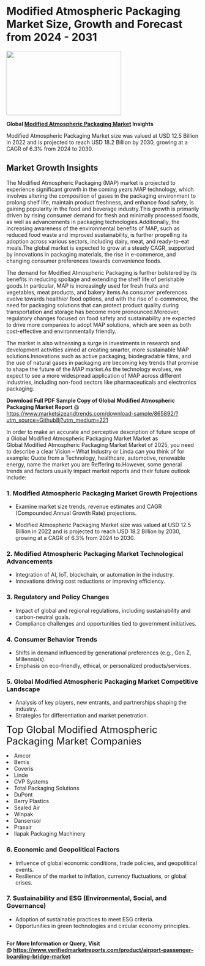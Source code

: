 <H1>Modified Atmospheric Packaging Market Size, Growth and Forecast from 2024 - 2031</H1><img class="aligncenter size-medium wp-image-584254" src="https://thirdeyenews.in/wp-content/uploads/2024/09/Global-Market-Research-300x168.jpeg" alt="" width="300" height="168" /><p><strong>Global&nbsp;<a href="https://www.marketsizeandtrends.com/download-sample/865892/?utm_source=Github8j?utm_medium=221">Modified Atmospheric Packaging Market</a> Insights</strong></p><p>Modified Atmospheric Packaging Market size was valued at USD 12.5 Billion in 2022 and is projected to reach USD 18.2 Billion by 2030, growing at a CAGR of 6.3% from 2024 to 2030.</p><p><h2>Market Growth Insights</h2> The Modified Atmospheric Packaging (MAP) market is projected to experience significant growth in the coming years.MAP technology, which involves altering the composition of gases in the packaging environment to prolong shelf life, maintain product freshness, and enhance food safety, is gaining popularity in the food and beverage industry.This growth is primarily driven by rising consumer demand for fresh and minimally processed foods, as well as advancements in packaging technologies.Additionally, the increasing awareness of the environmental benefits of MAP, such as reduced food waste and improved sustainability, is further propelling its adoption across various sectors, including dairy, meat, and ready-to-eat meals.The global market is expected to grow at a steady CAGR, supported by innovations in packaging materials, the rise in e-commerce, and changing consumer preferences towards convenience foods. <p>The demand for Modified Atmospheric Packaging is further bolstered by its benefits in reducing spoilage and extending the shelf life of perishable goods.In particular, MAP is increasingly used for fresh fruits and vegetables, meat products, and bakery items.As consumer preferences evolve towards healthier food options, and with the rise of e-commerce, the need for packaging solutions that can protect product quality during transportation and storage has become more pronounced.Moreover, regulatory changes focused on food safety and sustainability are expected to drive more companies to adopt MAP solutions, which are seen as both cost-effective and environmentally friendly.</p> <p>The market is also witnessing a surge in investments in research and development activities aimed at creating smarter, more sustainable MAP solutions.Innovations such as active packaging, biodegradable films, and the use of natural gases in packaging are becoming key trends that promise to shape the future of the MAP market.As the technology evolves, we expect to see a more widespread application of MAP across different industries, including non-food sectors like pharmaceuticals and electronics packaging.</p> </p><p><span class=""><strong>Download Full PDF Sample Copy of Global Modified Atmospheric Packaging Market Report</strong> @ <a href="https://www.marketsizeandtrends.com/download-sample/865892/?utm_source=Github8j?utm_medium=221" target="_blank">https://www.marketsizeandtrends.com/download-sample/865892/?utm_source=Github8j?utm_medium=221</a></span></p><p>In order to make an accurate and perceptive description of future scope of a Global&nbsp;Modified Atmospheric Packaging Market Market as Global&nbsp;Modified Atmospheric Packaging Market Market of 2025, you need to describe a clear Vision &ndash; What Industry or Linda can you think of for example: Quote from a Technology, healthcare, automotive, renewable energy, name the market you are Reffering to.However, some general trends and factors usually impact market reports and their future outlook include:</p><h3>1.&nbsp;<strong>Modified Atmospheric Packaging Market Growth Projections</strong></h3><ul><li>Examine market size trends, revenue estimates and CAGR (Compounded Annual Growth Rate) projections.</li><li><p>Modified Atmospheric Packaging Market size was valued at USD 12.5 Billion in 2022 and is projected to reach USD 18.2 Billion by 2030, growing at a CAGR of 6.3% from 2024 to 2030.</p></li></ul><h3>2.&nbsp;<strong>Modified Atmospheric Packaging Market Technological Advancements</strong></h3><ul><li>Integration of AI, IoT, blockchain, or automation in the industry.</li><li>Innovations driving cost reductions or improving efficiency.</li></ul><h3>3.&nbsp;<strong>Regulatory and Policy Changes</strong></h3><ul><li>Impact of global and regional regulations, including sustainability and carbon-neutral goals.</li><li>Compliance challenges and opportunities tied to government initiatives.</li></ul><h3>4.&nbsp;<strong>Consumer Behavior Trends</strong></h3><ul><li>Shifts in demand influenced by generational preferences (e.g., Gen Z, Millennials).</li><li>Emphasis on eco-friendly, ethical, or personalized products/services.</li></ul><h3>5.&nbsp;<strong>Global Modified Atmospheric Packaging Market Competitive Landscape</strong></h3><ul><li>Analysis of key players, new entrants, and partnerships shaping the industry.</li><li>Strategies for differentiation and market penetration.</li></ul><p data-pm-slice="1 1 []"><span style="color: inherit; font-family: inherit; font-size: 25px;">Top Global Modified Atmospheric Packaging Market Companies</span></p><div class="" data-test-id=""><p><li>Amcor</li><li> Bemis</li><li> Coveris</li><li> Linde</li><li> CVP Systems</li><li> Total Packaging Solutions</li><li> DuPont</li><li> Berry Plastics</li><li> Sealed Air</li><li> Winpak</li><li> Dansensor</li><li> Praxair</li><li> Ilapak Packaging Machinery</li></p></div><h3>6.&nbsp;<strong>Economic and Geopolitical Factors</strong></h3><ul><li>Influence of global economic conditions, trade policies, and geopolitical events.</li><li>Resilience of the market to inflation, currency fluctuations, or global crises.</li></ul><h3>7.&nbsp;<strong>Sustainability and ESG (Environmental, Social, and Governance)</strong></h3><ul><li>Adoption of sustainable practices to meet ESG criteria.</li><li>Opportunities in green technologies and circular economy principles.</li></ul><h2><strong style="font-size: 14px;">For More Information or Query, Visit @&nbsp;</strong><a style="background-color: #ffffff; font-size: 14px;" href="https://www.marketsizeandtrends.com/report/modified-atmospheric-packaging-market/" target="_blank">https://www.verifiedmarketreports.com/product/airport-passenger-boarding-bridge-market</a></h2>